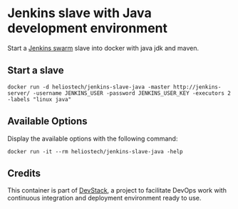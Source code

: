 Jenkins slave with Java development environment
===============================================

Start a [Jenkins swarm](https://wiki.jenkins-ci.org/display/JENKINS/Swarm+Plugin) slave into docker with java jdk and maven.

## Start a slave

   `docker run -d heliostech/jenkins-slave-java -master http://jenkins-server/ -username JENKINS_USER -password JENKINS_USER_KEY -executors 2 -labels "linux java"`


## Available Options

   Display the available options with the following command:

   `docker run -it --rm heliostech/jenkins-slave-java -help`


## Credits

   This container is part of [DevStack](https://www.devstack.com/), a project to facilitate DevOps work with continuous integration and deployment environment ready to use.
